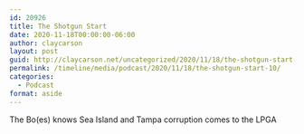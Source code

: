 ```yaml
---
id: 20926
title: The Shotgun Start
date: 2020-11-18T00:00:00-06:00
author: claycarson
layout: post
guid: http://claycarson.net/uncategorized/2020/11/18/the-shotgun-start-10/
permalink: /timeline/media/podcast/2020/11/18/the-shotgun-start-10/
categories:
  - Podcast
format: aside
---
```

<div class="media-details">The Bo(es) knows Sea Island and Tampa corruption comes to the LPGA</div>

<div class="media-creator"></div>

<div class="media-rating"></div>